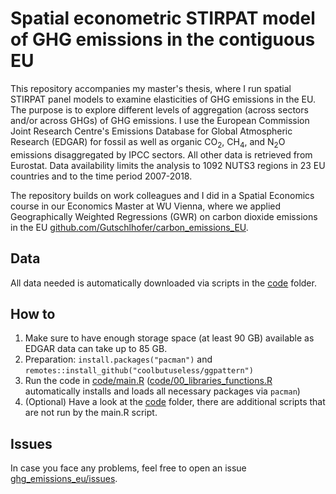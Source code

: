 # Spatial econometric STIRPAT model of GHG emissions in the contiguous EU

This repository accompanies my master's thesis, where I run spatial STIRPAT panel models to examine elasticities of GHG emissions in the EU. The purpose is to explore different levels of aggregation (across sectors and/or across GHGs) of GHG emissions. I use the European Commission Joint Research Centre's Emissions Database for Global Atmospheric Research (EDGAR) for fossil as well as organic CO<sub>2</sub>, CH<sub>4</sub>, and N<sub>2</sub>O emissions disaggregated by IPCC sectors. All other data is retrieved from Eurostat. Data availability limits the analysis to 1092 NUTS3 regions in 23 EU countries and to the time period 2007-2018.

The repository builds on work colleagues and I did in a Spatial Economics course in our Economics Master at WU Vienna, where we applied Geographically Weighted Regressions (GWR) on carbon dioxide emissions in the EU [github.com/Gutschlhofer/carbon_emissions_EU](https://github.com/Gutschlhofer/carbon_emissions_EU).

## Data
All data needed is automatically downloaded via scripts in the [code](code) folder.

## How to
1. Make sure to have enough storage space (at least 90 GB) available as EDGAR data can take up to 85 GB.
2. Preparation: `install.packages("pacman")` and `remotes::install_github("coolbutuseless/ggpattern")`
3. Run the code in [code/main.R](code/main.R) ([code/00_libraries_functions.R](code/00_libraries_functions.R) automatically installs and loads all necessary packages via `pacman`)
4. (Optional) Have a look at the [code](code) folder, there are additional scripts that are not run by the main.R script.

## Issues
In case you face any problems, feel free to open an issue [ghg_emissions_eu/issues](https://github.com/Gutschlhofer/ghg_emissions_eu/issues).